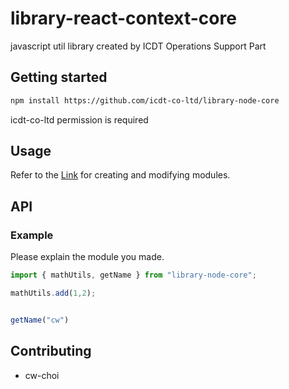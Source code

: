 # library-react-context-core
javascript util library created by ICDT Operations Support Part

## Getting started

```bash
npm install https://github.com/icdt-co-ltd/library-node-core
```
icdt-co-ltd permission is required

## Usage

Refer to the [Link](https://sldt.atlassian.net/wiki/spaces/~63ae58faf3e7004f77fd779e/pages/550174769/GitHub+NPM#2-1.-node) for creating and modifying modules.

## API

### Example
Please explain the module you made.
```js
import { mathUtils, getName } from "library-node-core";

mathUtils.add(1,2);


getName("cw")

```

## Contributing

- cw-choi

